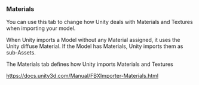 ### Materials
You can use this tab to change how Unity deals with Materials and Textures when importing your model.

When Unity imports a Model without any Material assigned, it uses the Unity diffuse Material. If the Model has Materials, Unity imports them as sub-Assets.


The Materials tab defines how Unity imports Materials and Textures




https://docs.unity3d.com/Manual/FBXImporter-Materials.html


